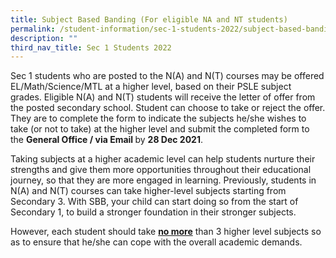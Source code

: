 ```yaml
---
title: Subject Based Banding (For eligible NA and NT students)
permalink: /student-information/sec-1-students-2022/subject-based-banding-for-eligible-na-and-nt-students/
description: ""
third_nav_title: Sec 1 Students 2022
---
```

<p>Sec 1 students who are posted to the N(A) and N(T) courses may be offered EL/Math/Science/MTL at a higher level, based on their PSLE subject grades.&nbsp;Eligible N(A) and N(T) students will receive the letter of offer from the posted secondary school. Student can choose to take or reject the offer. They are to complete the form to indicate the subjects he/she wishes to take (or not to take) at the higher level and submit the completed form to the&nbsp;<strong>General Office / via Email&nbsp;</strong>by&nbsp;<strong>28 Dec 2021</strong>. </p>
<p>Taking subjects at a higher academic level can help students nurture their strengths and give them more opportunities throughout their educational journey, so that they are more engaged in learning.&nbsp;Previously, students in N(A) and N(T) courses can take higher-level subjects starting from Secondary 3. With SBB, your child can start doing so from the start of Secondary 1, to build a stronger foundation in their stronger subjects.</p>
<p>However,&nbsp;each student should take&nbsp;<strong><u>no more</u></strong>&nbsp;than 3 higher level subjects so as to ensure that he/she can cope with the overall academic demands.</p>